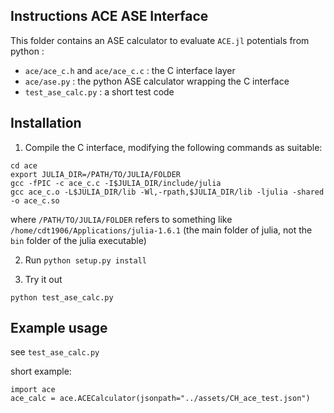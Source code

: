 ## Instructions ACE ASE Interface 

This folder contains an ASE calculator to evaluate `ACE.jl` potentials from python : 
* `ace/ace_c.h` and `ace/ace_c.c` : the C interface layer 
* `ace/ase.py` : the python ASE calculator wrapping the C interface 
* `test_ase_calc.py` : a short test code

## Installation 

1. Compile the C interface, modifying the following commands as suitable: 
```
cd ace
export JULIA_DIR=/PATH/TO/JULIA/FOLDER
gcc -fPIC -c ace_c.c -I$JULIA_DIR/include/julia 
gcc ace_c.o -L$JULIA_DIR/lib -Wl,-rpath,$JULIA_DIR/lib -ljulia -shared -o ace_c.so
```
where `/PATH/TO/JULIA/FOLDER` refers to something like `/home/cdt1906/Applications/julia-1.6.1` (the main folder of julia, not the `bin` folder of the julia executable)

2. Run `python setup.py install`

3. Try it out
```
python test_ase_calc.py
```


## Example usage
see `test_ase_calc.py`

short example:
```
import ace
ace_calc = ace.ACECalculator(jsonpath="../assets/CH_ace_test.json")
```